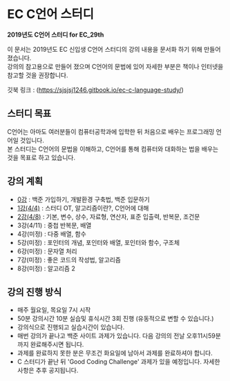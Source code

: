 # EC C언어 스터디

**2019년도 C언어 스터디 for EC_29th**

이 문서는 2019년도 EC 신입생 C언어 스터디의 강의 내용을 문서화 하기 위해 만들어 졌습니다.  
강의의 참고용으로 만들어 졌으며 C언어의 문법에 있어 자세한 부분은 책이나 인터넷을 참고할 것을 권장합니다.

깃북 링크 : (https://sjsjsj1246.gitbook.io/ec-c-language-study/)

## 스터디 목표

C언어는 아마도 여러분들이 컴퓨터공학과에 입학한 뒤 처음으로 배우는 프로그래밍 언어일 것입니다.  
본 스터디는 C언어의 문법을 이해하고, C언어를 통해 컴퓨터와 대화하는 법을 배우는 것을 목표로 하고 있습니다.

## 강의 계획

* [0강](/lesson_0.md)       : 백준 가입하기, 개발환경 구축법, 백준 입문하기
* [1강(4/4)](/lesson_1.md)  : 스터디 OT, 알고리즘이란?, C언어에 대해
* [2강(4/8)](/lesson_2.md)  : 기본, 변수, 상수, 자료형, 연산자, 표준 입출력, 반복문, 조건문
* 3강(4/11) : 중첩 반복문, 배열
* 4강(미정) : 다중 배열, 함수
* 5강(미정) : 포인터의 개념, 포인터와 배열, 포인터와 함수, 구조체
* 6강(미정) : 문자열 처리
* 7강(미정) : 좋은 코드의 작성법, 알고리즘
* 8강(미정) : 알고리즘 2

## 강의 진행 방식

* 매주 월요일, 목요일 7시 시작
* 50분 강의시간 10분 실습및 휴식시간 3회 진행 (유동적으로 변할 수 있습니다.)
* 강의식으로 진행되고 실습시간이 있습니다.
* 매번 강의가 끝나고 백준 사이트 과제가 있습니다. 다음 강의의 전날 오후11시59분 까지 완료해주시면 됩니다.
* 과제를 완료하지 못한 분은 무조건 화요일에 남아서 과제를 완료하셔야 합니다.
* C 스터디가 끝난 뒤 'Good Coding Challenge' 과제가 있을 예정입니다. 자세한 사항은 추후 공지됩니다.

